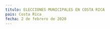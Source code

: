 ```yaml
---
titulo: ELECCIONES MUNICIPALES EN COSTA RICA
pais: Costa Rica
fecha: 2 de febrero de 2020
---
```




